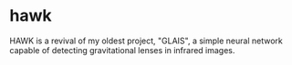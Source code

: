 # hawk
HAWK is a revival of my oldest project, "GLAIS", a simple neural network capable of detecting gravitational lenses in infrared images.
